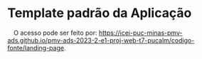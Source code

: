 # Template padrão da Aplicação


&emsp;O acesso pode ser feito por: [<https://icei-puc-minas-pmv-ads.github.io/pmv-ads-2023-2-e1-proj-web-t7-pucalm/codigo-fonte/landing-page>](https://icei-puc-minas-pmv-ads.github.io/pmv-ads-2023-2-e1-proj-web-t7-pucalm/codigo-fonte/landing-page/landing-page.html).


<!-- Adiconar o link repósitório do Template HTML e CSS-->

<!--
## Link repositório do Template do HTML e CSS
Código Base Form Feedback (passar para o local correto depois)
https://getbootstrap.com/docs/4.3/components/forms/#custom-forms


> **Links Úteis**:

> - [CSS Website Layout (W3Schools)](https://www.w3schools.com/css/css_website_layout.asp)
> - [Website Page Layouts](http://www.cellbiol.com/bioinformatics_web_development/chapter-3-your-first-web-page-learning-html-and-css/website-page-layouts/)
> - [Perfect Liquid Layout](https://matthewjamestaylor.com/perfect-liquid-layouts)
> - [How and Why Icons Improve Your Web Design](https://usabilla.com/blog/how-and-why-icons-improve-you-web-design/)
> - 
-->
